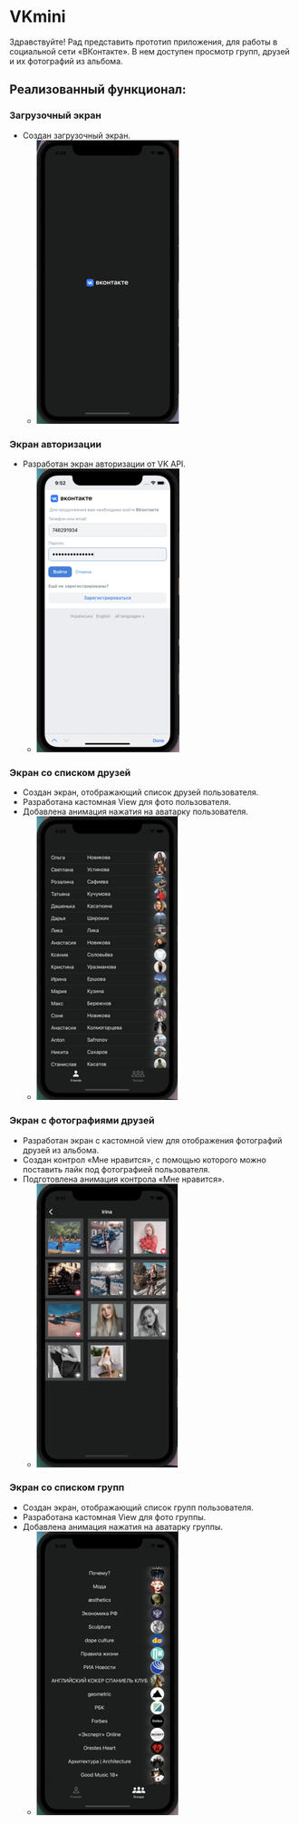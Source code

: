 # VKmini

Здравствуйте! Рад представить прототип приложения, для работы в социальной сети «ВКонтакте». В нем доступен просмотр групп, друзей и их фотографий из альбома.

## Реализованный функционал:

### Загрузочный экран
+ Создан загрузочный экран.
    + ![loadScreen](https://github.com/KovalMark/ScreenshotApp/blob/master/VKmini/Splash.png)

### Экран авторизации
+ Разработан экран авторизации от VK API.
    + ![loadScreen](https://github.com/KovalMark/ScreenshotApp/blob/master/VKmini/webView.png)

### Экран со списком друзей
+ Создан экран, отображающий список друзей пользователя.
+ Разработана кастомная View для фото пользователя.
+ Добавлена анимация нажатия на аватарку пользователя.
    + ![loadScreen](https://github.com/KovalMark/ScreenshotApp/blob/master/VKmini/Friend.png)

### Экран с фотографиями друзей
+ Разработан экран с кастомной view для отображения фотографий друзей из альбома.
+ Создан контрол «Мне нравится», с помощью которого можно поставить лайк под фотографией пользователя.
+ Подготовлена анимация контрола «Мне нравится».
    + ![loadScreen](https://github.com/KovalMark/ScreenshotApp/blob/master/VKmini/PhotoFriend.png)

### Экран со списком групп
+ Создан экран, отображающий список групп пользователя.
+ Разработана кастомная View для фото группы.
+ Добавлена анимация нажатия на аватарку группы.
    + ![loadScreen](https://github.com/KovalMark/ScreenshotApp/blob/master/VKmini/Group.png)
